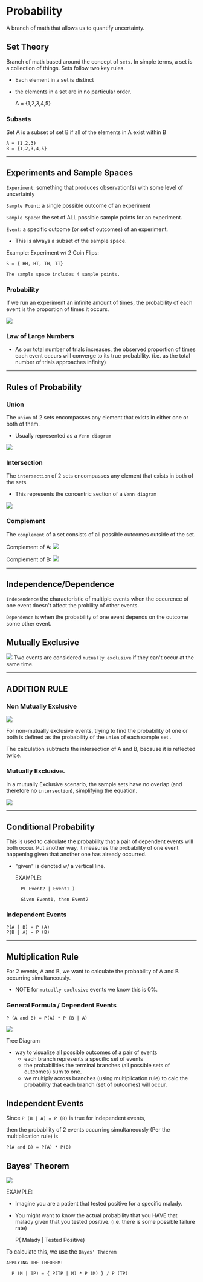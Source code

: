 # Probability

A branch of math that allows us to quantify uncertainty. 

## Set Theory

Branch of math based around the concept of `sets`. In simple terms, a set is a collection of things. Sets follow two key rules. 
- Each element in a set is distinct
- the elements in a set are in no particular order. 


    A = {1,2,3,4,5}


### Subsets
Set A is a subset of set B if all of the elements in A exist within B

    A = {1,2,3}
    B = {1,2,3,4,5}

---

## Experiments and Sample Spaces

`Experiment`: something that produces observation(s) with some level of uncertainty

`Sample Point`: a single possible outcome of an experiment

`Sample Space`: the set of ALL possible sample points for an experiment.

`Event`: a specific outcome (or set of outcomes) of an experiment. 
- This is always a subset of the sample space. 


Example: Experiment w/ 2 Coin Flips:

    S = { HH, HT, TH, TT}

    The sample space includes 4 sample points. 

### Probability
If we run an experiment an infinite amount of times, the probability of each event is the proportion of times it occurs. 

![](../img/img.png)


### Law of Large Numbers
- As our total number of trials increases, the observed proportion of times each event occurs will converge to its true probability. (i.e. as the total number of trials approaches infinity)

---

## Rules of Probability

### Union
The `union` of 2 sets encompasses any element that exists in either one or both of them. 
- Usually represented as a `Venn diagram`

![](../img/img_1.png)


### Intersection
The `intersection` of 2 sets encompasses any element that exists in both of the sets. 
- This represents the concentric section of a `Venn diagram`

![](../img/img_2.png)


### Complement
The `complement` of a set consists of all possible outcomes outside of the set. 

Complement of A:
![](../img/img_3.png)


Complement of B:
![](../img/img_4.png)

--- 
## Independence/Dependence

`Independence` the characteristic of multiple events when the occurence of one event doesn't affect the probility of other events. 

`Dependence` is when the probability of one event depends on the outcome some other event. 

## Mutually Exclusive
![](../img/img_5.png)
Two events are considered `mutually exclusive` if they can't occur at the same time. 

---

## ADDITION RULE

### Non Mutually Exclusive
![](../img/img_6.png)

For non-mutually exclusive events, trying to find the probability of one or both is defined as the probability of the `union` of each sample set .

The calculation subtracts the intersection of A and B, because it is reflected twice. 


### Mutually Exclusive. 
In a mutually Exclusive scenario, the sample sets have no overlap (and therefore no `intersection`), simplifying the equation.

![](../img/img_7.png)


---

## Conditional Probability

This is used to calculate the probability that a pair of dependent events will both occur. Put another way, it measures the probability of one event happening given that another one has already occurred. 
- "given" is denoted w/ a vertical line.


    EXAMPLE:

        P( Event2 | Event1 )

        Given Event1, then Event2


### Independent Events

    P(A | B) = P (A)
    P(B | A) = P (B)


---

## Multiplication Rule

For 2 events, A and B, we want to calculate the probability of A and B occurring simultaneously. 
- NOTE for `mutually exclusive` events we know this is 0%. 

### General Formula / Dependent Events

    P (A and B) = P(A) * P (B | A)

![](../img/img_8.png)

Tree Diagram 
- way to visualize all possible outcomes of a pair of events
    - each branch represents a specific set of events
    - the probabilities the terminal branches (all possible sets of outcomes) sum to one.
    - we multiply across branches (using multiplication rule) to calc the probability that each branch (set of outcomes) will occur.

## Independent Events

Since `P (B | A) = P (B)` is true for independent events, 

then the probability of 2 events occurring simultaneously (Per the multiplication rule) is


    P(A and B) = P(A) * P(B)


## Bayes' Theorem
![](../img/img_9.png)

EXAMPLE: 
- Imagine you are a patient that tested positive for a specific malady. 
- You might want to know the actual probability that you HAVE that malady given that you tested positive. (i.e. there is some possible failure rate)
  

    P( Malady | Tested Positive)
    

To calculate this, we use the `Bayes' Theorem`
  

    APPLYING THE THEOREM:

      P (M | TP) = { P(TP | M) * P (M) } / P (TP)


  
  
    

  
